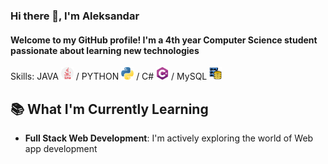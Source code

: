 ### Hi there 👋, I'm Aleksandar
#### Welcome to my GitHub profile! I'm a 4th year Computer Science student passionate about learning new technologies 

 Skills: JAVA <img src="https://github.com/AleksandarDrljaca/AleksandarDrljaca/blob/main/java_919854.png" width="20" height="20" > / PYTHON <img src="https://github.com/AleksandarDrljaca/AleksandarDrljaca/blob/main/python_5968350.png" width="20" height="20" > / C#  <img src="https://github.com/AleksandarDrljaca/AleksandarDrljaca/blob/main/c-sharp.png" width="20" height="20" > / MySQL <img src="https://github.com/AleksandarDrljaca/AleksandarDrljaca/blob/main/database-storage_2906274.png" width="20" height="20" >


## 📚 What I'm Currently Learning

- **Full Stack Web Development**: I'm actively exploring the world of Web app development



